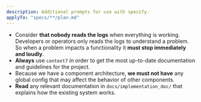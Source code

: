 ```yaml
---
description: Additional prompts for use with specify.
applyTo: "specs/**/plan.md"
---
```


* Consider **that nobody reads the logs** when everything is working. Developers or operators only reads the logs to understand a problem. So when a problem impacts a functionality it **must stop immediately and loudly**.
* **Always** use `context7` in order to get the most up-to-date documentation and guidelines for the project.
* Because we have a component architecture, **we must not have** any global config that may affect the behavior of other components.
* **Read** any relevant documentation in `docs/implementation_doc/` that explains how the existing system works. 
